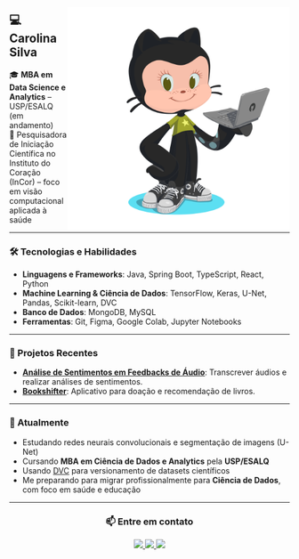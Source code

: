 <img align="right" src="./img/octocat.png" style="width: 400px; margin-top: 20px;">

<!-- [![](https://visitcount.itsvg.in/api?id=Carolina-Silva&icon=0&color=1)](https://visitcount.itsvg.in) -->
<!-- [![Typing SVG](https://readme-typing-svg.herokuapp.com?font=Share+Tech+Mono&color=36d921&width=350&height=50&lines=Hello+World+!;&#128435;)](https://git.io/typing-svg) -->

## 💻 Carolina Silva

🎓 **MBA em Data Science e Analytics** – USP/ESALQ (em andamento)  
🔬 Pesquisadora de Iniciação Científica no Instituto do Coração (InCor) – foco em visão computacional aplicada à saúde  

---

### 🛠 Tecnologias e Habilidades

- **Linguagens e Frameworks**: Java, Spring Boot, TypeScript, React, Python  
- **Machine Learning & Ciência de Dados**: TensorFlow, Keras, U-Net, Pandas, Scikit-learn, DVC  
- **Banco de Dados**: MongoDB, MySQL  
- **Ferramentas**: Git, Figma, Google Colab, Jupyter Notebooks  

---

### 📁 Projetos Recentes

- **[Análise de Sentimentos em Feedbacks de Áudio](https://github.com/Carolina-Silva/sentiment_analysis_PLN)**: Transcrever áudios e realizar análises de sentimentos.  
- **[Bookshifter](https://github.com/Carolina-Silva/bookshifter)**: Aplicativo para doação e recomendação de livros.

---

### 🔄 Atualmente

- Estudando redes neurais convolucionais e segmentação de imagens (U-Net)  
- Cursando **MBA em Ciência de Dados e Analytics** pela **USP/ESALQ**  
- Usando [DVC](https://dvc.org/) para versionamento de datasets científicos  
- Me preparando para migrar profissionalmente para **Ciência de Dados**, com foco em saúde e educação  

---

<center>

### 📫 **Entre em contato**  
  <a href="https://www.instagram.com/carol._.ns" target="_blank">
    <img src="https://img.shields.io/badge/-Instagram-%23E4405F?style=for-the-badge&logo=instagram&logoColor=black&color=f8efd4">
  </a>
  <a href="mailto:nascimento.carolina202@gmail.com">
    <img src="https://img.shields.io/badge/-Gmail-%23333?style=for-the-badge&logo=gmail&logoColor=black&color=f8efd4">
  </a>
  <a href="https://www.linkedin.com/in/carolina-silva01/" target="_blank">
    <img src="https://img.shields.io/badge/-LinkedIn-%230077B5?style=for-the-badge&logo=linkedin&logoColor=black&color=f8efd4">
  </a>
 
</center>
</div>
